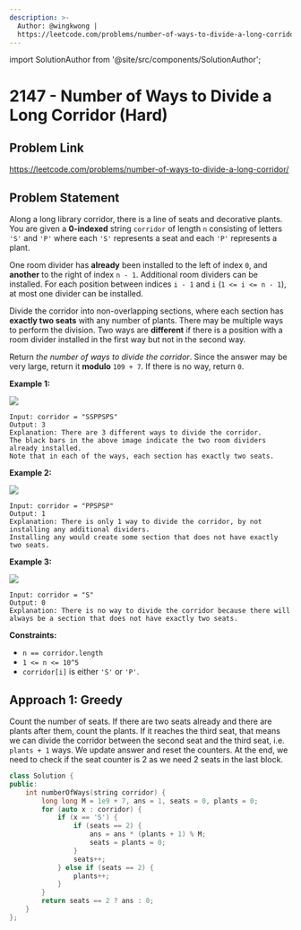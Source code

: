 ```yaml
---
description: >-
  Author: @wingkwong |
  https://leetcode.com/problems/number-of-ways-to-divide-a-long-corridor/
---
```


import SolutionAuthor from '@site/src/components/SolutionAuthor';

# 2147 - Number of Ways to Divide a Long Corridor (Hard)

## Problem Link

https://leetcode.com/problems/number-of-ways-to-divide-a-long-corridor/

## Problem Statement

Along a long library corridor, there is a line of seats and decorative plants. You are given a **0-indexed** string `corridor` of length `n` consisting of letters `'S'` and `'P'` where each `'S'` represents a seat and each `'P'` represents a plant.

One room divider has **already** been installed to the left of index `0`, and **another** to the right of index `n - 1`. Additional room dividers can be installed. For each position between indices `i - 1` and `i` (`1 <= i <= n - 1`), at most one divider can be installed.

Divide the corridor into non-overlapping sections, where each section has **exactly two seats** with any number of plants. There may be multiple ways to perform the division. Two ways are **different** if there is a position with a room divider installed in the first way but not in the second way.

Return _the number of ways to divide the corridor_. Since the answer may be very large, return it **modulo** `109 + 7`. If there is no way, return `0`.

**Example 1:**

![](https://assets.leetcode.com/uploads/2021/12/04/1.png)

```
Input: corridor = "SSPPSPS"
Output: 3
Explanation: There are 3 different ways to divide the corridor.
The black bars in the above image indicate the two room dividers already installed.
Note that in each of the ways, each section has exactly two seats.
```

**Example 2:**

![](https://assets.leetcode.com/uploads/2021/12/04/2.png)

```
Input: corridor = "PPSPSP"
Output: 1
Explanation: There is only 1 way to divide the corridor, by not installing any additional dividers.
Installing any would create some section that does not have exactly two seats.
```

**Example 3:**

![](https://assets.leetcode.com/uploads/2021/12/12/3.png)

```
Input: corridor = "S"
Output: 0
Explanation: There is no way to divide the corridor because there will always be a section that does not have exactly two seats.
```

**Constraints:**

* `n == corridor.length`
* `1 <= n <= 10^5`
* `corridor[i]` is either `'S'` or `'P'`.

## Approach 1: Greedy

Count the number of seats. If there are two seats already and there are plants after them, count the plants. If it reaches the third seat, that means we can divide the corridor between the second seat and the third seat, i.e. `plants + 1` ways. We update answer and reset the counters. At the end, we need to check if the seat counter is 2 as we need 2 seats in the last block.

<SolutionAuthor name="@wingkwong"/>

```cpp
class Solution {
public:
    int numberOfWays(string corridor) {
        long long M = 1e9 + 7, ans = 1, seats = 0, plants = 0;
        for (auto x : corridor) {
            if (x == 'S') {
                if (seats == 2) {
                    ans = ans * (plants + 1) % M;
                    seats = plants = 0;
                }
                seats++;
            } else if (seats == 2) {
                plants++;
            }
        }
        return seats == 2 ? ans : 0;
    }
};
```

